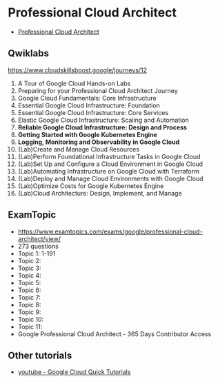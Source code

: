 # Professional Cloud Architect

- [Professional Cloud Architect](https://cloud.google.com/learn/certification/cloud-architect)

## Qwiklabs

https://www.cloudskillsboost.google/journeys/12

1. A Tour of Google Cloud Hands-on Labs
2. Preparing for your Professional Cloud Architect Journey
3. Google Cloud Fundamentals: Core Infrastructure
4. Essential Google Cloud Infrastructure: Foundation
5. Essential Google Cloud Infrastructure: Core Services
6. Elastic Google Cloud Infrastructure: Scaling and Automation
7. **Reliable Google Cloud Infrastructure: Design and Process**
8. **Getting Started with Google Kubernetes Engine**
9. **Logging, Monitoring and Observability in Google Cloud**
10. (Lab)Create and Manage Cloud Resources
11. (Lab)Perform Foundational Infrastructure Tasks in Google Cloud
12. (Lab)Set Up and Configure a Cloud Environment in Google Cloud
13. (Lab)Automating Infrastructure on Google Cloud with Terraform
14. (Lab)Deploy and Manage Cloud Environments with Google Cloud
15. (Lab)Optimize Costs for Google Kubernetes Engine
16. (Lab)Cloud Architecture: Design, Implement, and Manage

## ExamTopic

- https://www.examtopics.com/exams/google/professional-cloud-architect/view/
- 273 questions
- Topic 1: 1-191
- Topic 2:
- Topic 3:
- Topic 4:
- Topic 5:
- Topic 6:
- Topic 7:
- Topic 8:
- Topic 9:
- Topic 10:
- Topic 11:
- Google Professional Cloud Architect - 365 Days Contributor Access

## Other tutorials

- [youtube - Google Cloud Quick Tutorials](https://www.youtube.com/playlist?list=PLuJRcdtonlDAN73rZsRk_eiJ0NU9h1Cms)
